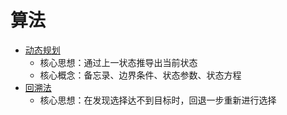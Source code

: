 # 算法

- [动态规划](./动态规划.md)
  - 核心思想：通过上一状态推导出当前状态
  - 核心概念：备忘录、边界条件、状态参数、状态方程
- [回溯法](./回溯法.md)
  - 核心思想：在发现选择达不到目标时，回退一步重新进行选择